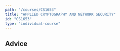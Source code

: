 ```yaml
---
path: "/courses/CS1653"
title: "APPLIED CRYPTOGRAPHY AND NETWORK SECURITY"
id: "CS1653"
type: "individual-course"
---
```


## Advice

